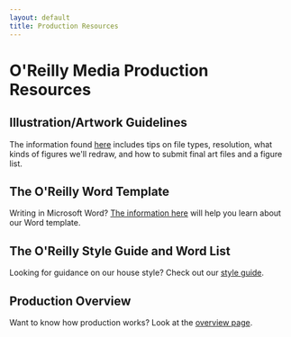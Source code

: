 ```yaml
---
layout: default
title: Production Resources
---
```

# O'Reilly Media Production Resources

## Illustration/Artwork Guidelines

The information found [here](http://oreillymedia.github.io/production-resources/illustrations/) includes tips on file types, resolution, what kinds of figures we'll redraw, and how to submit final art files and a figure list.

## The O'Reilly Word Template

Writing in Microsoft Word? [The information here](http://oreillymedia.github.io/production-resources/word/) will help you learn about our Word template.

## The O'Reilly Style Guide and Word List

Looking for guidance on our house style? Check out our [style guide](http://oreillymedia.github.io/production-resources/styleguide/).

## Production Overview

Want to know how production works? Look at the [overview page](http://oreillymedia.github.io/production-resources/overview/).

